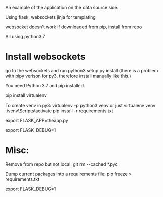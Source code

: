 An example of the application on the data source side.

Using flask, websockets
jinja for templating

websocket doesn't work if downloaded from pip, install from repo

All using python3.7

# Install websockets
go to the websockets and run python3 setup.py install (there is a problem with pipy verison for py3, therefore install manually like this.)

You need Python 3.7 and pip installed.

pip install virtualenv

To create venv in py3:
virtualenv -p python3 venv or just virtualenv venv
.\venv\Scripts\activate
pip install -r requirements.txt


export FLASK_APP=theapp.py

export FLASK_DEBUG=1


# Misc:
Remove from repo but not local:
git rm --cached *.pyc

Dump current packages into a requirements file:
pip freeze > requirements.txt

export FLASK_DEBUG=1